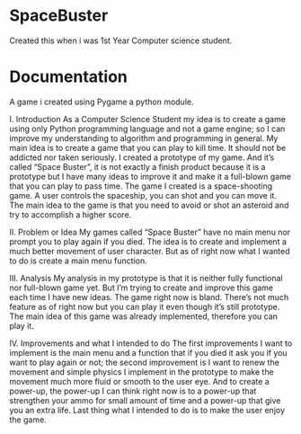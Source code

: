 # SpaceBuster
Created this when i was 1st Year Computer science student.

# Documentation
A game i created using Pygame a python module.

I. Introduction
As a Computer Science Student my idea is to create a game using only Python programming language and not a game engine; so I can improve my understanding to algorithm and programming in general.
My main idea is to create a game that you can play to kill time. It should not be addicted nor taken seriously. I created a prototype of my game. And it’s called “Space Buster”, it is not exactly a finish product because it is a prototype but I have many ideas to improve it and make it a full-blown game that you can play to pass time.
The game I created is a space-shooting game. A user controls the spaceship, you can shot and you can move it. The main idea to the game is that you need to avoid or shot an asteroid and try to accomplish a higher score.

II. Problem or Idea
My games called “Space Buster” have no main menu nor prompt you to play again if you died. The idea is to create and implement a much better movement of user character. But as of right now what I wanted to do is create a main menu function.

III. Analysis
My analysis in my prototype is that it is neither fully functional nor full-blown game yet. But I’m trying to create and improve this game each time I have new ideas. The game right now is bland. There’s not much feature as of right now but you can play it even though it’s still prototype. The main idea of this game was already implemented, therefore you can play it.

IV. Improvements and what I intended to do
The first improvements I want to implement is the main menu and a function that if you died it ask you if you want to play again or not; the second improvement is I want to renew the movement and simple physics I implement in the prototype to make the movement much more fluid or smooth to the user eye. And to create a power-up, the power-up I can think right now is to a power-up that strengthen your ammo for small amount of time and a power-up that give you an extra life. Last thing what I intended to do is to make the user enjoy the game.
